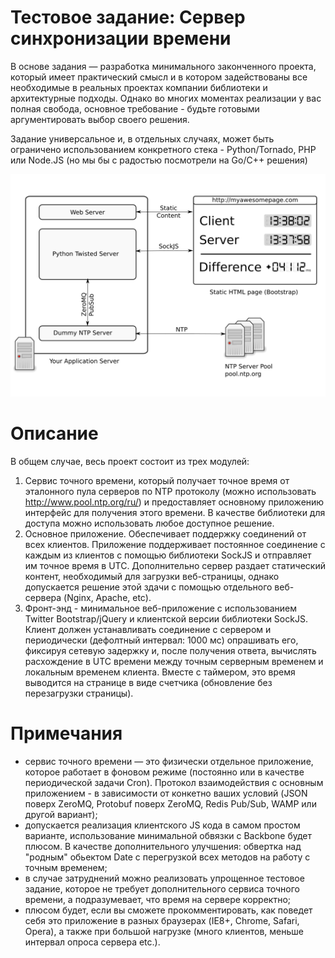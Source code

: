 # Тестовое задание: Сервер синхронизации времени

В основе задания — разработка минимального законченного проекта, который имеет практический смысл и в котором задействованы все необходимые в реальных проектах компании библиотеки и архитектурные подходы. Однако во многих моментах реализации у вас полная свобода, основное требование - будьте готовыми аргументировать выбор своего решения. 

Задание универсальное и, в отдельных случаях, может быть ограничено использованием конкретного стека - Python/Tornado, PHP или Node.JS (но мы бы с радостью посмотрели на Go/C++ решения)

![](https://raw.githubusercontent.com/trdata/test-timeserver/master/task2.png)

#  Описание

В общем случае, весь проект состоит из трех модулей: 
 1. Сервис точного времени, который получает точное время от эталонного пула серверов по NTP протоколу (можно использовать http://www.pool.ntp.org/ru/) и предоставляет основному приложению интерфейс для получения этого времени. В качестве библиотеки для доступа можно использовать любое доступное решение. 
 2. Основное приложение. Обеспечивает поддержку соединений от всех клиентов. Приложение поддерживает постоянное соединение с каждым из клиентов с помощью библиотеки SockJS и отправляет им точное время в UTC. Дополнительно сервер раздает статический контент, необходимый для загрузки веб-страницы, однако допускается решение этой здачи с помощью отдельного веб-сервера (Nginx, Apache, etc).
 3. Фронт-энд - минимальное веб-приложение с использованием Twitter Bootstrap/jQuery и клиентской версии библиотеки SockJS. Клиент должен устанавливать соединение с сервером и периодически (дефолтный интервал: 1000 мс) опрашивать его, фиксируя сетевую задержку и, после получения ответа, вычислять расхождение в UTC времени между точным серверным временем и локальным временем клиента. Вместе с таймером, это время выводится на странице в виде счетчика (обновление без перезагрузки страницы). 

# Примечания

 - сервис точного времени — это физически отдельное приложение, которое работает в фоновом режиме (постоянно или в качестве периодической задачи Cron). Протокол взаимодействия с основным приложением - в зависимости от конкетно ваших условий (JSON поверх ZeroMQ, Protobuf поверх ZeroMQ, Redis Pub/Sub, WAMP или другой вариант);
 - допускается реализация клиентского JS кода в самом простом варианте, использование минимальной обвязки с Backbone будет плюсом. В качестве дополнительного улучшения: обвертка над "родным" обьектом Date с перегрузкой всех методов на работу с точным временем;
 - в случае затруднений можно реализовать упрощенное тестовое задание, которое не требует дополнительного сервиса точного времени, а подразумевает, что время на сервере корректно;
 - плюсом будет, если вы сможете прокомментировать, как поведет себя это приложение в разных браузерах (IE8+, Chrome, Safari, Opera), а также при большой нагрузке (много клиентов, меньше интервал опроса сервера etc.).
